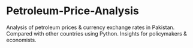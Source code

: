 # Petroleum-Price-Analysis
Analysis of petroleum prices &amp; currency exchange rates in Pakistan. Compared with other countries using Python. Insights for policymakers &amp; economists.
